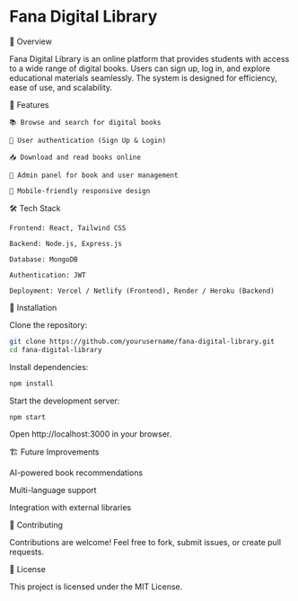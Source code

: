 # Fana Digital Library

📌 Overview

Fana Digital Library is an online platform that provides students with access to a wide range of digital books. Users can sign up, log in, and explore educational materials seamlessly. The system is designed for efficiency, ease of use, and scalability.

🚀 Features

    📚 Browse and search for digital books
    
    🔐 User authentication (Sign Up & Login)
    
    📥 Download and read books online
    
    🔄 Admin panel for book and user management
    
    📱 Mobile-friendly responsive design

🛠️ Tech Stack

    Frontend: React, Tailwind CSS
    
    Backend: Node.js, Express.js
    
    Database: MongoDB
    
    Authentication: JWT
    
    Deployment: Vercel / Netlify (Frontend), Render / Heroku (Backend)

📂 Installation

  Clone the repository:
  ```bash
  git clone https://github.com/yourusername/fana-digital-library.git
  cd fana-digital-library
  ```
  Install dependencies:
  ```bash
  npm install
  ```
  Start the development server:
  ```bash
  npm start
  ```
  Open http://localhost:3000 in your browser.

🏗️ Future Improvements

AI-powered book recommendations

Multi-language support

Integration with external libraries

🤝 Contributing

Contributions are welcome! Feel free to fork, submit issues, or create pull requests.

📜 License

This project is licensed under the MIT License.
